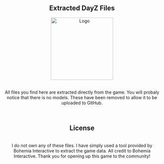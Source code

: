 <div align="center">
<h2 align="center">Extracted DayZ Files</h2>
  
  <a href="https://github.com/m0edev/dayzfiles">
    <img src="https://i.ibb.co/L6GC0r9/Git.png" alt="Logo" width="200" height="200">
  </a>
  
  <p align="center">
    <br />
    <a>All files you find here are extracted directly from the game. You will probaly notice that there is no models. These have been removed to allow it to be uploaded to GitHub.</a>
  </p>
<br />
</div>


<h2 align="center">License</h2>
  <p align="center">
    <br />
    <a>I do not own any of these files. I have simply used a tool provided by Bohemia Interactive to extract the game data. All credit to Bohemia Interactive. Thank you for opening up this game to the community! </a>
  </p>
</div>


